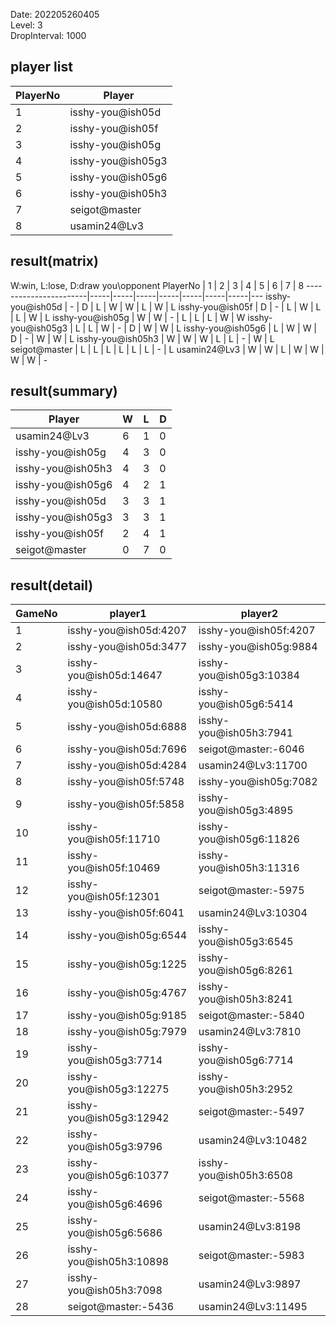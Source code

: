 Date: 202205260405  
Level: 3  
DropInterval: 1000  
## player list
PlayerNo  |  Player
----------|-------------------
1         |  isshy-you@ish05d
2         |  isshy-you@ish05f
3         |  isshy-you@ish05g
4         |  isshy-you@ish05g3
5         |  isshy-you@ish05g6
6         |  isshy-you@ish05h3
7         |  seigot@master
8         |  usamin24@Lv3
## result(matrix)
W:win, L:lose, D:draw
you\opponent PlayerNo  |  1  |  2  |  3  |  4  |  5  |  6  |  7  |  8
-----------------------|-----|-----|-----|-----|-----|-----|-----|---
isshy-you@ish05d       |  -  |  D  |  L  |  W  |  W  |  L  |  W  |  L
isshy-you@ish05f       |  D  |  -  |  L  |  W  |  L  |  L  |  W  |  L
isshy-you@ish05g       |  W  |  W  |  -  |  L  |  L  |  L  |  W  |  W
isshy-you@ish05g3      |  L  |  L  |  W  |  -  |  D  |  W  |  W  |  L
isshy-you@ish05g6      |  L  |  W  |  W  |  D  |  -  |  W  |  W  |  L
isshy-you@ish05h3      |  W  |  W  |  W  |  L  |  L  |  -  |  W  |  L
seigot@master          |  L  |  L  |  L  |  L  |  L  |  L  |  -  |  L
usamin24@Lv3           |  W  |  W  |  L  |  W  |  W  |  W  |  W  |  -
## result(summary)
Player             |  W  |  L  |  D
-------------------|-----|-----|---
usamin24@Lv3       |  6  |  1  |  0
isshy-you@ish05g   |  4  |  3  |  0
isshy-you@ish05h3  |  4  |  3  |  0
isshy-you@ish05g6  |  4  |  2  |  1
isshy-you@ish05d   |  3  |  3  |  1
isshy-you@ish05g3  |  3  |  3  |  1
isshy-you@ish05f   |  2  |  4  |  1
seigot@master      |  0  |  7  |  0
## result(detail)
GameNo  |  player1                  |  player2
--------|---------------------------|-------------------------
1       |  isshy-you@ish05d:4207    |  isshy-you@ish05f:4207
2       |  isshy-you@ish05d:3477    |  isshy-you@ish05g:9884
3       |  isshy-you@ish05d:14647   |  isshy-you@ish05g3:10384
4       |  isshy-you@ish05d:10580   |  isshy-you@ish05g6:5414
5       |  isshy-you@ish05d:6888    |  isshy-you@ish05h3:7941
6       |  isshy-you@ish05d:7696    |  seigot@master:-6046
7       |  isshy-you@ish05d:4284    |  usamin24@Lv3:11700
8       |  isshy-you@ish05f:5748    |  isshy-you@ish05g:7082
9       |  isshy-you@ish05f:5858    |  isshy-you@ish05g3:4895
10      |  isshy-you@ish05f:11710   |  isshy-you@ish05g6:11826
11      |  isshy-you@ish05f:10469   |  isshy-you@ish05h3:11316
12      |  isshy-you@ish05f:12301   |  seigot@master:-5975
13      |  isshy-you@ish05f:6041    |  usamin24@Lv3:10304
14      |  isshy-you@ish05g:6544    |  isshy-you@ish05g3:6545
15      |  isshy-you@ish05g:1225    |  isshy-you@ish05g6:8261
16      |  isshy-you@ish05g:4767    |  isshy-you@ish05h3:8241
17      |  isshy-you@ish05g:9185    |  seigot@master:-5840
18      |  isshy-you@ish05g:7979    |  usamin24@Lv3:7810
19      |  isshy-you@ish05g3:7714   |  isshy-you@ish05g6:7714
20      |  isshy-you@ish05g3:12275  |  isshy-you@ish05h3:2952
21      |  isshy-you@ish05g3:12942  |  seigot@master:-5497
22      |  isshy-you@ish05g3:9796   |  usamin24@Lv3:10482
23      |  isshy-you@ish05g6:10377  |  isshy-you@ish05h3:6508
24      |  isshy-you@ish05g6:4696   |  seigot@master:-5568
25      |  isshy-you@ish05g6:5686   |  usamin24@Lv3:8198
26      |  isshy-you@ish05h3:10898  |  seigot@master:-5983
27      |  isshy-you@ish05h3:7098   |  usamin24@Lv3:9897
28      |  seigot@master:-5436      |  usamin24@Lv3:11495
